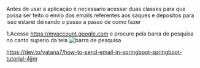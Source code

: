 Antes de usar a aplicação é necessario acessar duas classes para que possa ser feito o envio dos emails referentes aos saques e depositos para isso estarei deixando o passo a passo de como fazer

1.Acesse https://myaccount.google.com e procure pela barra de pesquisa no canto superio da tela
![barra de pesquisa](https://github.com/gastvi/Teste-Desenvolvedor-Backend-Java-Jr.---tgid/assets/60610675/c94b7581-f6f8-4664-aafa-75292d8bb2f5)


https://dev.to/vatana7/how-to-send-email-in-springboot-springboot-tutorial-4jjm


